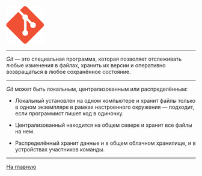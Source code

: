 <img src="../images/Git-Icon-1788C.png" width="100" title="image">

---

*Git* — это специальная программа, которая позволяет отслеживать любые изменения в файлах, хранить их версии и оперативно возвращаться в любое сохранённое состояние.

---
*Git* может быть локальным, централизованным или распределённым:


+ Локальный установлен на одном компьютере и хранит файлы только в одном экземпляре в рамках настроенного окружения — подходит, если программист пишет код в одиночку.

+ Централизованный находится на общем севере и хранит все файлы на нем.

+ Распределённый хранит данные и в общем облачном хранилище, и в устройствах участников команды.

---

[На главную](/readme.md)